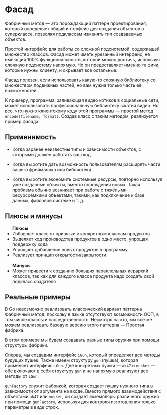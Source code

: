 <h1>Фасад</h1>
  <p>
    Фабричный метод — это порождающий паттерн проектирования, который определяет общий интерфейс для создания объектов в суперклассе,
    позволяя подклассам изменять тип создаваемых объектов.
  </p>
  <p>
    Простой интерфейс для работы со сложной подсистемой, содержащей множество классов. Фасад может иметь урезанный интерфейс,
    не имеющий 100% функциональности, которой можно достичь, используя сложную подсистему напрямую. Но он предоставляет именно те фичи, 
    которые нужны клиенту, и скрывает все остальные.
  </p>
  <p>Фасад полезен, если использовать какую-то сложную библиотеку со множеством подвижных частей, но вам нужна только часть её возможностей.</p>
  <p>
    К примеру, программа, заливающая видео котиков в социальные сети, может использовать профессиональную библиотеку сжатия видео. 
    Но все, что нужно клиентскому коду этой программы — простой метод <code>encode(filename, format)</code>. 
    Создав класс с таким методом, реализуется пример фасада.
  </p>
  <h2>Применимость</h2>
  <ul>
    <li>
      Когда заранее неизвестны типы и зависимости объектов, с которыми должен работать ваш код
    </li>
    <li>
      <p> Когда вы хотите дать возможность пользователям расширять части вашего фреймворка или библиотеки</p>
    </li>
    <li>
      <p>
        Когда вы хотите экономить системные ресурсы, повторно используя уже созданные объекты, вместо порождения новых.
        Такая проблема обычно возникает при работе с тяжёлыми ресурсоёмкими объектами, такими, как подключение к базе данных, файловой системе и т. д.
      </p>
    </li>
  </ul>
  <h2>Плюсы и минусы</h2>
    <ul>
      <b>Плюсы</b>
      <li>Избавляет класс от привязки к конкретным классам продуктов</li>
      <li>Выделяет код производства продуктов в одно место, упрощая поддержку кода</li>
      <li>Упрощает добавление новых продуктов в программу</li>
      <li>Реализует принцип открытости/закрытости</li>
      </br>
      <b>Минусы</b>
      <li>Может привести к созданию больших параллельных иерархий классов, так как для каждого класса продукта надо создать свой подкласс создателя</li>
    </ul>
  <h2>Реальные примеры</h2>
  <p>
    В Go невозможно реализовать классический вариант паттерна Фабричный метод, поскольу в языке отсутствуют возможности ООП, в том числе классы и наследственность.
    Несмотря на это, мы все же можем реализовать базовую версию этого паттерна — Простая фабрика.
  </p>
  <p>В этом примере мы будем создавать разные типы оружия при помощи структуры фабрики.</p>
  <p>
    Сперва, мы создадим интерфейс <code>iGun</code>, который определяет все методы будущих пушек. 
    Также имеем структуру <code>gun</code> (пушка), которая применяет интерфейс <code>iGun</code>.
    Две конкретных пушки — <code>ak47</code> и <code>musket</code> — обе включают в себя структуру <code>gun</code> и не напрямую реализуют все методы от <code>iGun</code>.
  </p>
  <p>
    <code>gunFactory</code> служит фабрикой, которая создает пушку нужного типа в зависимости от аргумента на входе.
    Вместо прямого взаимодействия с объектами <code>ak47</code> или <code>musket</code>, он создает экземпляры различного оружия при помощи <code>gunFactory</code>,
    используя для контроля изготовления только параметры в виде строк.
  </p>
